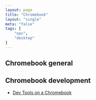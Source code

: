 ```yaml
---
layout: page
title: "Chromebook"
layout: "single"
meta: "false"
tags: [
    "ops",
    "desktop"
]
---
```

## Chromebook general


## Chromebook development

- [Dev Tools on a Chromebook](https://techanarchy.net/blog/dev-tools-on-a-chromebook)
